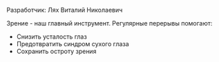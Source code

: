 Разработчик: Лях Виталий Николаевич


Зрение - наш главный инструмент. 
Регулярные перерывы помогают:
- Снизить усталость глаз
- Предотвратить синдром сухого глаза
- Сохранить остроту зрения
